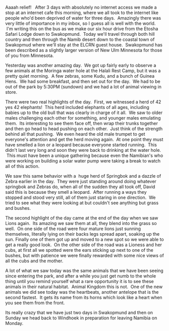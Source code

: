 <!--
.. title: On the road again
.. date: 2012/06/30
.. slug: on-the-road-again
.. tags: Namibia
.. link: 
.. description: 
-->


<p>Aaaah relief!   After 3 days with absolutely no internet access we made a stop at an internet cafe this morning, where we all took to the internet like people who'd been deprived of water for three days.  Amazingly there was very little of importance in my inbox, so I guess all is well with the world.  I'm writing this on the bus as we make our six hour drive from the Etosha Safari Lodge down to Swakopmund.  Today we'll travel through both hill country and then through the Namib desert down to the coastal town of Swakopmud where we'll stay at the ELCRN guest house.  Swakopmund has been described as a slightly larger version of New Ulm Minnesota for those of you from Minnesota.</p>
<p>Yesterday was another amazing day.  We got up fairly early to observe a few animals at the Moringa water hole at the Halali Rest Camp, but it was a pretty quiet morning.  A few zebras, some Kudu, and a bunch of Guinea Hens.  We had some breakfast, and then set out for the day.  We had to be out of the park by 5:30PM (sundown) and we had a lot of animal viewing in store.</p>
<p>There were two real highlights of the day.  First, we witnessed a herd of 42 yes 42 elephants!  This herd included elephants of all ages, including babies up to the old bull that was clearly in charge of it all.  We saw to older males challenging each other for something, and younger males emulating them.  Its interesting to see them face off, then wrap their trunks together and then go head to head pushing on each other.  Just think of the strength behind all that pushing.  We even heard the old male trumpet to get everyone's attention and get the herd moving again.  At one point they must have smelled a lion or a leopard because everyone started running.  This didn't last very long and soon they were back to drinking at the water hole.  This must have been a unique gathering because even the Namibian's who were working on building a solar water pump were taking a break to watch all of this action.</p>
<p>We saw this same behavior with a  huge herd of Springbok and a dazzle of Zebra earlier in the day.  They were just standing around doing whatever springbok and Zebras do, when all of the sudden they all took off, David said this is because they smell a leopard.  After running a ways they stopped and stood very still, all of them just staring in one direction.  We tried to see what they were looking at but couldn't see anything but grass and bushes.</p>
<p>The second highlight of the day came at the end of the day when we saw Lions again.  Its amazing we saw them at all, they blend into the grass so well.  On one side of the road were four mature lions just sunning themselves, literally lying on their backs legs spread apart, soaking up the sun. Finally one of them got up and moved to a new spot so we were able to get a really good look.  On the other side of the road was a Lioness and her cubs, at first all we spotted were the ears sticking up next to one of the bushes, but with patience we were finally rewarded with some nice views of all the cubs and the mother.</p>
<p>A lot of what we saw today was the same animals that we have been seeing since entering the park, and after a while you just get numb to the whole thing until you remind yourself what a rare opportunity it is to see these animals in their natural habitat.  Animal Kingdom this is not.  One of the new animals we did see today was the heartbeats, another antelope that is the second fastest.  It gets its name from its horns which look like a heart when you see them from the front.</p>
<p>Its really crazy that we have just two days in Swakopmund and then on Sunday we head back to Windhoek in preparation for leaving Namibia on Monday. </p>
